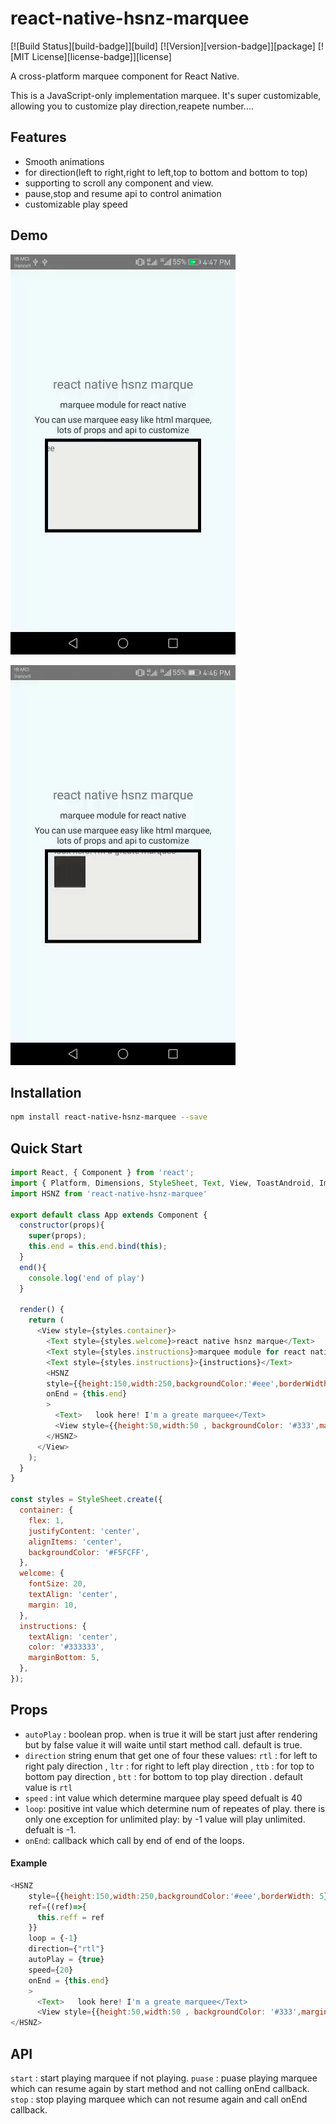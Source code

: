 # react-native-hsnz-marquee
[![Build Status][build-badge]][build]
[![Version][version-badge]][package]
[![MIT License][license-badge]][license]

A cross-platform marquee component for React Native.

This is a JavaScript-only implementation marquee. It's super customizable, allowing you to customize play direction,reapete number....

## Features

- Smooth animations
- for direction(left to right,right to left,top to bottom and bottom to top)
- supporting to scroll any component and view.
- pause,stop and resume api to control animation
- customizable play speed

## Demo

<a href="https://raw.githubusercontent.com/mohammadhasanzadeh199/mediaCloude/master/1.gif"><img src="https://raw.githubusercontent.com/mohammadhasanzadeh199/mediaCloude/master/1.gif" width="360"></a>

<a href="https://raw.githubusercontent.com/mohammadhasanzadeh199/mediaCloude/master/2.gif"><img src="https://raw.githubusercontent.com/mohammadhasanzadeh199/mediaCloude/master/2.gif" width="360"></a>
## Installation

```sh
npm install react-native-hsnz-marquee --save
```

## Quick Start

```js
import React, { Component } from 'react';
import { Platform, Dimensions, StyleSheet, Text, View, ToastAndroid, Image } from 'react-native';
import HSNZ from 'react-native-hsnz-marquee'

export default class App extends Component {
  constructor(props){
    super(props);
    this.end = this.end.bind(this);
  }
  end(){
    console.log('end of play')
  }

  render() {
    return (
      <View style={styles.container}>
        <Text style={styles.welcome}>react native hsnz marque</Text>
        <Text style={styles.instructions}>marquee module for react native</Text>
        <Text style={styles.instructions}>{instructions}</Text>
        <HSNZ 
        style={{height:150,width:250,backgroundColor:'#eee',borderWidth: 5}}
        onEnd = {this.end}
        >
          <Text>   look here! I'm a greate marquee</Text>
          <View style={{height:50,width:50 , backgroundColor: '#333',marginLeft:10}}></View>
        </HSNZ>
      </View>
    );
  }
}

const styles = StyleSheet.create({
  container: {
    flex: 1,
    justifyContent: 'center',
    alignItems: 'center',
    backgroundColor: '#F5FCFF',
  },
  welcome: {
    fontSize: 20,
    textAlign: 'center',
    margin: 10,
  },
  instructions: {
    textAlign: 'center',
    color: '#333333',
    marginBottom: 5,
  },
});
```


## Props

- `autoPlay` : boolean prop. when is true it will be start just after rendering but by false value it will waite until start method call. default is true.
- `direction` string enum that get one of four these values: `rtl` : for left to right paly direction , `ltr` : for right to left play direction , `ttb` : for top to bottom pay direction , `btt` : for bottom to top play direction . default value is `rtl`
- `speed` : int value which determine marquee play speed defualt is 40
- `loop`: positive int value which determine num of repeates of play. there is only one exception for unlimited play: by -1 value will play unlimited. defualt is -1.
- `onEnd`: callback which call by end of end of the loops.

#### Example

```js
<HSNZ 
    style={{height:150,width:250,backgroundColor:'#eee',borderWidth: 5}}
    ref={(ref)=>{
      this.reff = ref
    }}
    loop = {-1}
    direction={"rtl"}
    autoPlay = {true}
    speed={20}
    onEnd = {this.end}
    >
      <Text>   look here! I'm a greate marquee</Text>
      <View style={{height:50,width:50 , backgroundColor: '#333',marginLeft:10}}></View>
</HSNZ>
```

## API

`start` : start playing marquee if not playing.
`puase` : puase playing marquee which can resume again by start method and not calling onEnd callback.
`stop` : stop playing marquee which can not resume again and call onEnd callback.
